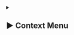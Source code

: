 
<details>
  <summary>
    <h2 id="-context"> ▶️ Context Menu</h2>
  </summary>
<br>

### 🏹 Methods

#### `Compile`

```csharp
[ContextMenu("Compile")]
private void Compile();
```

- **Description:** Fully compiles entity state:
- **Behaviour**:
    1. Disable and Dispose entity in Edit mode if gameObject is not prefab. Only for behaviours
       with [RunInEditModeAttribute](../Attributes/RunInEditModeAttribute.md)
    2. Uninstall previous entity state
    3. Install new entity state
    4. Precomputes **capacity**, **tags**, **values**, **behaviours** of the entity
    5. Init and Enable entity in Edit mode if gameObject is not prefab. Only for behaviours
       with [RunInEditModeAttribute](../Attributes/RunInEditModeAttribute.md)

#### `Reset`

```csharp
[ContextMenu("Reset")]
private void Reset();
```

- **Description:** Fully resets entity state:
    1. Disable and Dispose entity in Edit mode if gameObject is not prefab. Only for behaviours
       with [RunInEditModeAttribute](../Attributes/RunInEditModeAttribute.md)
    2. Uninstall previous entity state
    3. Resets all parameters to default
    4. Gathers all SceneEntityInstallers and child Entities

</details>